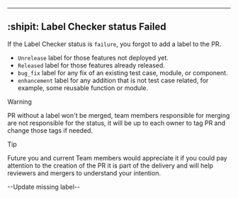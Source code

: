 ---
## :shipit: Label Checker status Failed

If the Label Checker status is `failure`, you forgot to add a label to the PR.
- `Unrelease` label for those features not deployed yet.
- `Released` label for those features already released.
- `bug_fix`  label for any fix of an existing test case, module, or component.
- `enhancement` label for any addition that is not test case related, for example, some reusable function or module.

> [!WARNING]
> PR without a label won't be merged, team members responsible for merging are not responsible for the status, it will be up to each owner to tag PR and change those tags if needed.

> [!TIP]
Future you and current Team members would appreciate it if you could pay attention to the creation of the PR it is part of the delivery and will help reviewers and mergers to understand your intention.

--Update missing label--
